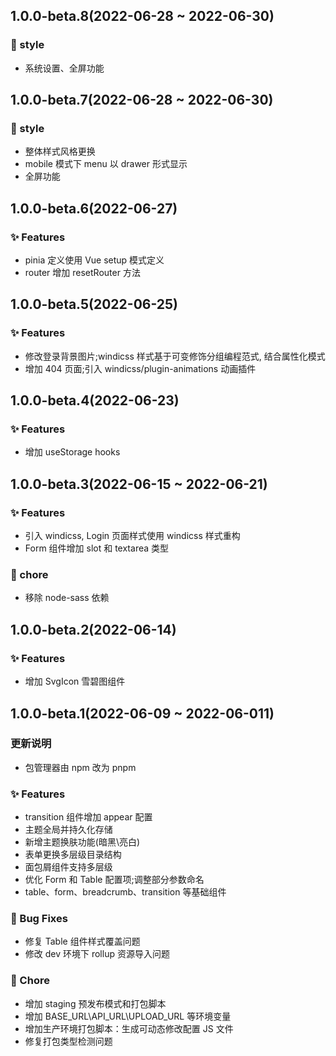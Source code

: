 ## 1.0.0-beta.8(2022-06-28 ~ 2022-06-30)

### 🌈 style

- 系统设置、全屏功能

## 1.0.0-beta.7(2022-06-28 ~ 2022-06-30)

### 🌈 style

- 整体样式风格更换
- mobile 模式下 menu 以 drawer 形式显示
- 全屏功能

## 1.0.0-beta.6(2022-06-27)

### ✨ Features

- pinia 定义使用 Vue setup 模式定义
- router 增加 resetRouter 方法

## 1.0.0-beta.5(2022-06-25)

### ✨ Features

- 修改登录背景图片;windicss 样式基于可变修饰分组编程范式, 结合属性化模式
- 增加 404 页面;引入 windicss/plugin-animations 动画插件

## 1.0.0-beta.4(2022-06-23)

### ✨ Features

- 增加 useStorage hooks

## 1.0.0-beta.3(2022-06-15 ~ 2022-06-21)

### ✨ Features

- 引入 windicss, Login 页面样式使用 windicss 样式重构
- Form 组件增加 slot 和 textarea 类型

### 🎫 chore

- 移除 node-sass 依赖

## 1.0.0-beta.2(2022-06-14)

### ✨ Features

- 增加 SvgIcon 雪碧图组件

## 1.0.0-beta.1(2022-06-09 ~ 2022-06-011)

### 更新说明

- 包管理器由 npm 改为 pnpm

### ✨ Features

- transition 组件增加 appear 配置
- 主题全局并持久化存储
- 新增主题换肤功能(暗黑\亮白)
- 表单更换多层级目录结构
- 面包屑组件支持多层级
- 优化 Form 和 Table 配置项;调整部分参数命名
- table、form、breadcrumb、transition 等基础组件

### 🐛 Bug Fixes

- 修复 Table 组件样式覆盖问题
- 修改 dev 环境下 rollup 资源导入问题

### 🎫 Chore

- 增加 staging 预发布模式和打包脚本
- 增加 BASE_URL\API_URL\UPLOAD_URL 等环境变量
- 增加生产环境打包脚本：生成可动态修改配置 JS 文件
- 修复打包类型检测问题
